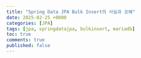 ```yaml
---
title: "Spring Data JPA Bulk Insert의 사실과 오해"
date: 2025-02-25 +0800
categories: [JPA]
tags: [jpa, springdatajpa, bulkinsert, mariadb]
toc: true
comments: true
published: false
---
```


